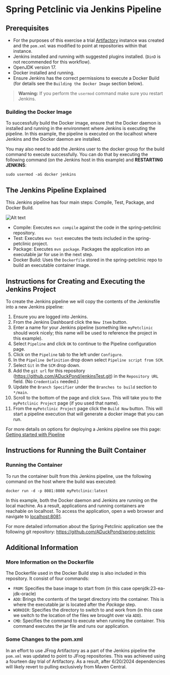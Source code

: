 # Spring Petclinic via Jenkins Pipeline

## Prerequisites

- For the purposes of this exercise a trial [Artifactory](https://aduckpond.jfrog.io) instance was created and the `pom.xml` was modified to point at repositories within that instance. 
- Jenkins installed and running with suggested plugins installed. (`DinD` is not recommended for this workflow).
- OpenJDK version 17.
- Docker installed and running.
- Ensure Jenkins has the correct permissions to execute a Docker Build (for details see the `Building the Docker Image` section below).

> **Warning:** If you perform the `usermod` command make sure you restart Jenkins.

### Building the Docker Image

To successfully build the Docker image, ensure that the Docker daemon is installed and running in the environment where Jenkins is executing the pipeline. In this example, the pipeline is executed on the localhost where Jenkins and the Docker daemon are installed.

You may also need to add the Jenkins user to the docker group for the build command to execute successfully. You can do that by executing the following command (on the Jenkins host in this example) and **RESTARTING JENKINS**:

```sudo usermod -aG docker jenkins```

## The Jenkins Pipeline Explained

This Jenkins pipeline has four main steps: Compile, Test, Package, and Docker Build.

![Alt text](./jenkinsPipeline.jpg)

+ Compile: Executes `mvn compile` against the code in the spring-petclinic repository.
+ Test: Executes `mvn test` executes the tests included in the spring-petclinic project.
+ Package: Executes `mvn package`. Packages the application into an executable jar for use in the next step.
+ Docker Build: Uses the `Dockerfile` stored in the spring-petclinic repo to build an executable container image.

## Instructions for Creating and Executing the Jenkins Project

To create the Jenkins pipeline we will copy the contents of the Jenkinsfile into a new Jenkins pipeline:

1. Ensure you are logged into Jenkins.
2. From the Jenkins Dashboard click the `New Item` button.
3. Enter a name for your Jenkins pipeline (something like `myPetclinic` should work nicely; this name will be used to reference the project in this example).
4. Select `Pipeline` and click `OK` to continue to the Pipeline configuration page.
5. Click on the `Pipeline` tab to the left under `Configure`.
6. In the `Pipeline Definition` drop down select `Pipeline script from SCM`.
7. Select `Git` in the `SCM` drop down.
8. Add the `git url` for this repository (<https://github.com/ADuckPond/jenkinsTest.git>) in the `Repository URL` field. (No `Credentials` needed.)
9. Update the `Branch Specifier` under the `Branches to build` section to `*/main`.
10. Scroll to the bottom of the page and click `Save`. This will take you to the `myPetclinic Project` page (if you used that name).
11. From the `myPetclinic Project` page click the `Build Now` button. This will start a pipeline execution that will generate a docker image that you can run.

For more details on options for deploying a Jenkins pipeline see this page: [Getting started with Pipeline](https://www.jenkins.io/doc/book/pipeline/getting-started/)

## Instructions for Running the Built Container

### Running the Container

To run the container built from this Jenkins pipeline, use the following command on the host where the build was executed:

```docker run -d -p 8081:8080 myPetclinic:latest```

In this example, both the Docker daemon and Jenkins are running on the local machine. As a result, applications and running containers are reachable on localhost. To access the application, open a web browser and navigate to <localhost:8081>.

For more detailed information about the Spring Petclinic application see the following git repository:
<https://github.com/ADuckPond/spring-petclinic>

## Additional Information

### More Information on the Dockerfile

The Dockerfile used in the Docker Build step is also included in this repository. It consist of four commands:

+ `FROM`: Specifies the base image to start from (in this case openjdk:23-ea-jdk-oracle) 
+ `ADD`: Brings the contents of the target directory into the container. This is where the executable jar is located after the *Package* step.
+ `WORKDIR`: Specifies the directory to switch to and work from (in this case we switch to the location of the files we brought over via `ADD`).
+ `CMD`: Specifies the command to execute when running the container. This command executes the jar file and runs our application.

### Some Changes to the pom.xml

In an effort to use JFrog Artifactory as a part of the Jenkins pipeline the `pom.xml` was updated to point to JFrog repositories. This was achieved using a fourteen day trial of Artifactory. As a result, after 6/20/2024 dependencies will likely revert to pulling exclusively from Maven Central.